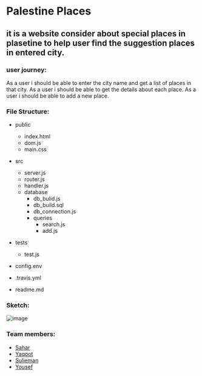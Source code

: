 # Palestine Places 

## it is a website consider about special places in plasetine to help user find the suggestion places in entered city. 

### user journey: 

As a user i should be able to enter the city name and get a list of places in that city. 
As a user i should be able to get the details about each place. 
As a user i should be able to add a new place.  

### File Structure: 

- public 
  - index.html
  - dom.js
  - main.css
   
- src
  - server.js
  - router.js
  - handler.js
  - database
    - db_bulid.js
    - db_build.sql
    - db_connection.js
    - queries
      - search.js
      - add.js
      
- tests
  - test.js
  
- config.env
- .travis.yml
- readme.md

### Sketch:

![image](https://user-images.githubusercontent.com/27896127/61692669-c0714a00-ad36-11e9-8608-c476a68b9072.png)

### Team members:
- [Sahar](https://github.com/saharAdem)
- [Yaqoot](https://github.com/yaqootturman)
- [Sulieman](https://github.com/sulieman1)
- [Yousef](https://github.com/YousefQwasmeh)
